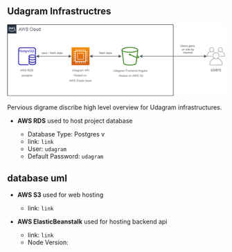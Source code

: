 ## Udagram Infrastructres

![digram](./Udagram-digram.png)

Pervious digrame discribe high level overview for Udagram infrastructures.

- **AWS RDS** used to host project database

  - Database Type: Postgres v
  - link: `link`
  - User: `udagram`
  - Default Password: `udagram`

## database uml

- **AWS S3** used for web hosting

  - link: `link`

- **AWS ElasticBeanstalk** used for hosting backend api
  - link: `link`
  - Node Version:
